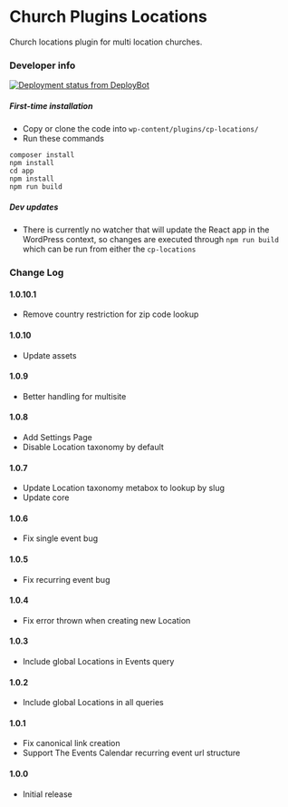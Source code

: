# Church Plugins Locations
Church locations plugin for multi location churches.

### Developer info ###
[![Deployment status from DeployBot](https://iwitness-design.deploybot.com/badge/02267418037485/202371.svg)](https://deploybot.com)
##### First-time installation  #####

- Copy or clone the code into `wp-content/plugins/cp-locations/`
- Run these commands
```
composer install
npm install
cd app
npm install
npm run build
```

##### Dev updates  #####

- There is currently no watcher that will update the React app in the WordPress context, so changes are executed through `npm run build` which can be run from either the `cp-locations`

### Change Log

#### 1.0.10.1
* Remove country restriction for zip code lookup

#### 1.0.10
* Update assets

#### 1.0.9
* Better handling for multisite

#### 1.0.8
* Add Settings Page
* Disable Location taxonomy by default

#### 1.0.7
* Update Location taxonomy metabox to lookup by slug
* Update core

#### 1.0.6
* Fix single event bug

#### 1.0.5
* Fix recurring event bug

#### 1.0.4
* Fix error thrown when creating new Location

#### 1.0.3
* Include global Locations in Events query

#### 1.0.2
* Include global Locations in all queries

#### 1.0.1
* Fix canonical link creation
* Support The Events Calendar recurring event url structure

#### 1.0.0
* Initial release
